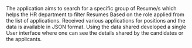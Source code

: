 The application aims to search for a specific group of Resume/s which helps the HR department to filter Resumes Based on the role applied from the list of applications.
Received various applications for positions and the data is available in JSON format.
Using the data shared developed a single User interface where one can see the details shared by the candidates or the applicants.
